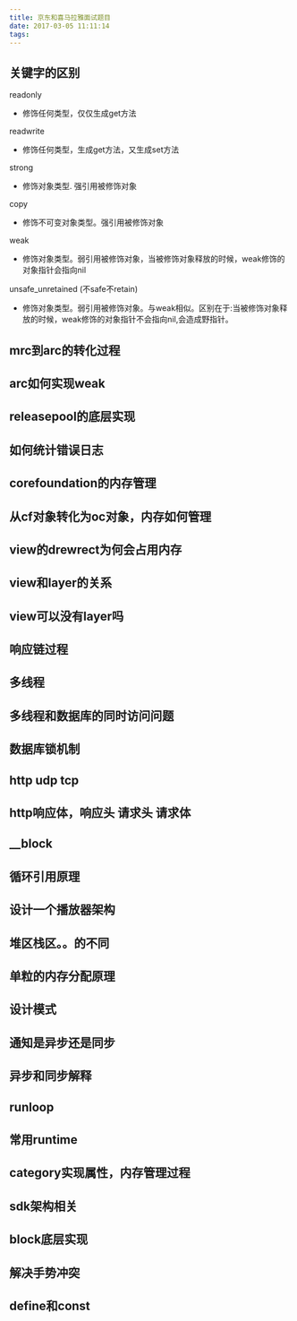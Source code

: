 ```yaml
---
title: 京东和喜马拉雅面试题目
date: 2017-03-05 11:11:14
tags:
---
```


## 关键字的区别

readonly

* 修饰任何类型，仅仅生成get方法
	
readwrite

* 修饰任何类型，生成get方法，又生成set方法

strong

* 修饰对象类型. 强引用被修饰对象

copy

* 修饰不可变对象类型。强引用被修饰对象

weak 

* 修饰对象类型。弱引用被修饰对象，当被修饰对象释放的时候，weak修饰的对象指针会指向nil

unsafe_unretained (不safe不retain)

* 修饰对象类型。弱引用被修饰对象。与weak相似。区别在于:当被修饰对象释放的时候，weak修饰的对象指针不会指向nil,会造成野指针。

## mrc到arc的转化过程
## arc如何实现weak
## releasepool的底层实现
## 如何统计错误日志
## corefoundation的内存管理
## 从cf对象转化为oc对象，内存如何管理
## view的drewrect为何会占用内存
## view和layer的关系
## view可以没有layer吗
## 响应链过程
## 多线程
## 多线程和数据库的同时访问问题
## 数据库锁机制
## http udp tcp
## http响应体，响应头 请求头 请求体
## __block
## 循环引用原理
## 设计一个播放器架构
## 堆区栈区。。的不同
## 单粒的内存分配原理
## 设计模式
## 通知是异步还是同步
## 异步和同步解释
## runloop
## 常用runtime
## category实现属性，内存管理过程
## sdk架构相关
## block底层实现
## 解决手势冲突
## define和const

